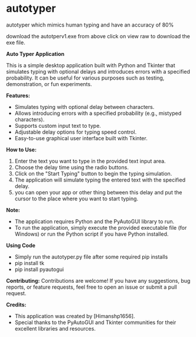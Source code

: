 # autotyper
autotyper which mimics human typing and have an accuracy of 80% 

download the autotperv1.exe from above click on view raw to download the exe file.

**Auto Typer Application**

This is a simple desktop application built with Python and Tkinter that simulates typing with optional delays and introduces errors with a specified probability. It can be useful for various purposes such as testing, demonstration, or fun experiments.

**Features:**
- Simulates typing with optional delay between characters.
- Allows introducing errors with a specified probability (e.g., mistyped characters).
- Supports custom input text to type.
- Adjustable delay options for typing speed control.
- Easy-to-use graphical user interface built with Tkinter.

**How to Use:**
1. Enter the text you want to type in the provided text input area.
2. Choose the delay time using the radio buttons.
3. Click on the "Start Typing" button to begin the typing simulation.
4. The application will simulate typing the entered text with the specified delay.
5. you can open your app or other thing between this delay and put the cursor to the place where you want to start typing.

**Note:**
- The application requires Python and the PyAutoGUI library to run. 
- To run the application, simply execute the provided executable file (for Windows) or run the Python script if you have Python installed.


**Using Code**
- Simply run the autotyper.py file after some required pip installs
- pip install tk
- pip install pyautogui

**Contributing:**
Contributions are welcome! If you have any suggestions, bug reports, or feature requests, feel free to open an issue or submit a pull request.

**Credits:**
- This application was created by [Himanshp1656].
- Special thanks to the PyAutoGUI and Tkinter communities for their excellent libraries and resources.
